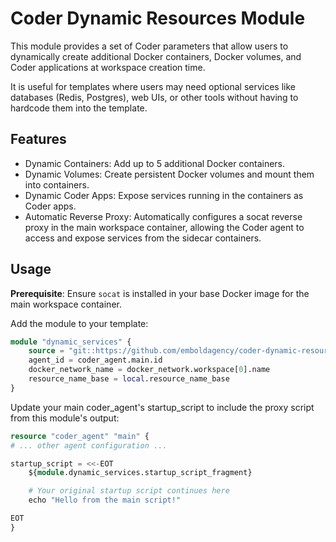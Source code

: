 # Coder Dynamic Resources Module
This module provides a set of Coder parameters that allow users to dynamically create additional Docker containers, Docker volumes, and Coder applications at workspace creation time.

It is useful for templates where users may need optional services like databases (Redis, Postgres), web UIs, or other tools without having to hardcode them into the template.

## Features
- Dynamic Containers: Add up to 5 additional Docker containers.
- Dynamic Volumes: Create persistent Docker volumes and mount them into containers.
- Dynamic Coder Apps: Expose services running in the containers as Coder apps.
- Automatic Reverse Proxy: Automatically configures a socat reverse proxy in the main workspace container, allowing the Coder agent to access and expose services from the sidecar containers.

## Usage
**Prerequisite**: Ensure `socat` is installed in your base Docker image for the main workspace container.

Add the module to your template:

```terraform
module "dynamic_services" {
    source = "git::https://github.com/emboldagency/coder-dynamic-resources.git?ref=v1.0.0"
    agent_id = coder_agent.main.id
    docker_network_name = docker_network.workspace[0].name
    resource_name_base = local.resource_name_base
}
```

Update your main coder_agent's startup_script to include the proxy script from this module's output:

```terraform
resource "coder_agent" "main" {
# ... other agent configuration ...

startup_script = <<-EOT
    ${module.dynamic_services.startup_script_fragment}

    # Your original startup script continues here
    echo "Hello from the main script!"

EOT
}
